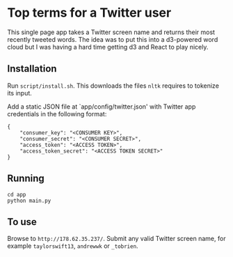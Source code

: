 # Top terms for a Twitter user

This single page app takes a Twitter screen name and returns their
most recently tweeted words.  The idea was to put this into a
d3-powered word cloud but I was having a hard time getting d3 and
React to play nicely.

## Installation

Run `script/install.sh`.  This downloads the files `nltk` requires to
tokenize its input.

Add a static JSON file at `app/config/twitter.json' with Twitter app
credentials in the following format:

```
{
    "consumer_key": "<CONSUMER KEY>",
    "consumer_secret": "<CONSUMER SECRET>",
    "access_token": "<ACCESS TOKEN>",
    "access_token_secret": "<ACCESS TOKEN SECRET>"
}
```

## Running

```
cd app
python main.py
```

## To use

Browse to `http://178.62.35.237/`.  Submit any valid Twitter screen
name, for example `taylorswift13`, `andrewwk` or `_tobrien`.
